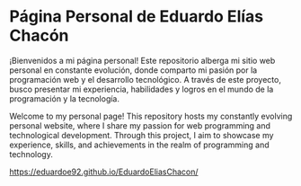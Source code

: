 # Página Personal de Eduardo Elías Chacón

¡Bienvenidos a mi página personal! Este repositorio alberga mi sitio web personal en constante evolución, 
donde comparto mi pasión por la programación web y el desarrollo tecnológico. A través de este proyecto, 
busco presentar mi experiencia, habilidades y logros en el mundo de la programación y la tecnología.

Welcome to my personal page! This repository hosts my constantly evolving personal website, 
where I share my passion for web programming and technological development. Through this project, 
I aim to showcase my experience, skills, and achievements in the realm of programming and technology.

https://eduardoe92.github.io/EduardoEliasChacon/
